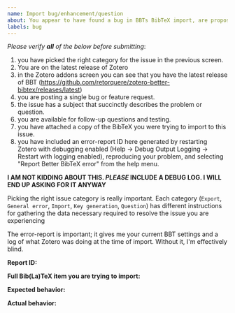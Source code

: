```yaml
---
name: Import bug/enhancement/question
about: You appear to have found a bug in BBTs BibTeX import, are proposing an enhancement to the import, or have a question about importing BibTeX.
labels: bug
---
```


*Please verify **all** of the below before submitting*:

1. you have picked the right category for the issue in the previous screen.
2. You are on the latest release of Zotero
3. in the Zotero addons screen you can see that you have the latest release of BBT (https://github.com/retorquere/zotero-better-bibtex/releases/latest)
4. you are posting a single bug or feature request.
5. the issue has a subject that succinctly describes the problem or question.
6. you are available for follow-up questions and testing.
7. you have attached a copy of the BibTeX you were trying to import to this issue.
8. you have included an error-report ID here generated by restarting Zotero with debugging enabled (Help -> Debug Output Logging -> Restart with logging enabled), reproducing your problem, and selecting "Report Better BibTeX error" from the help menu.

**I AM NOT KIDDING ABOUT THIS. *PLEASE* INCLUDE A DEBUG LOG. I WILL END UP ASKING FOR IT ANYWAY**

Picking the right issue category is really important. Each category (`Export`, `General error`, `Import`, `Key generation`, `Question`) has different instructions for gathering the data necessary required to resolve the issue you are experiencing

The error-report is important; it gives me your current BBT settings and a log of what Zotero was doing at the time of import. Without it, I'm effectively blind.


**Report ID:**

**Full Bib(La)TeX item you are trying to import:**

**Expected behavior:**

**Actual behavior:**

